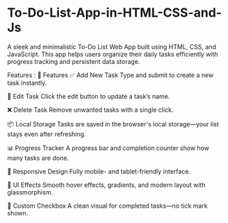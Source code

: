 # To-Do-List-App-in-HTML-CSS-and-Js
A sleek and minimalistic To-Do List Web App built using HTML, CSS, and JavaScript. This app helps users organize their daily tasks efficiently with progress tracking and persistent data storage.

Features : 
🚀 Features
✅ Add New Task
Type and submit to create a new task instantly.

📝 Edit Task
Click the edit button to update a task’s name.

❌ Delete Task
Remove unwanted tasks with a single click.

📦 Local Storage
Tasks are saved in the browser's local storage—your list stays even after refreshing.

📊 Progress Tracker
A progress bar and completion counter show how many tasks are done.

🧩 Responsive Design
Fully mobile- and tablet-friendly interface.

🎨 UI Effects
Smooth hover effects, gradients, and modern layout with glassmorphism.

🔕 Custom Checkbox
A clean visual for completed tasks—no tick mark shown.
